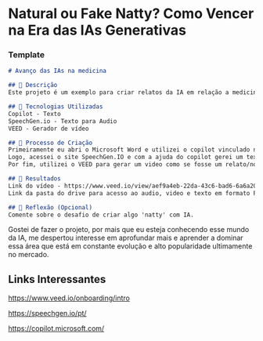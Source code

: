 # Natural ou Fake Natty? Como Vencer na Era das IAs Generativas

### Template

```markdown
# Avanço das IAs na medicina

## 📒 Descrição
Este projeto é um exemplo para criar relatos da IA em relação a medicina, utilizando textos, audios e relatos fakes de profissionais da área da medicina.

## 🤖 Tecnologias Utilizadas
Copilot - Texto
SpeechGen.io - Texto para Audio
VEED - Gerador de vídeo

## 🧐 Processo de Criação
Primeiramente eu abri o Microsoft Word e utilizei o copilot vinculado no programa para escrever um resumo em como as IA estão sendo utilizado na medicina, gerando imagem e organizando o texto e escrita.
Logo, acessei o site SpeechGen.IO e com a ajuda do copilot gerei um texto para criar o relato de uma médica, assim copiei o texto e colei no site e escolhi a voz adequado e a velocidade e tonacidade.
Por fim, utilizei o VEED para gerar um video como se fosse um relato/noticiário-curta.

## 🚀 Resultados
Link do vídeo - https://www.veed.io/view/aef9a4eb-22da-43c6-bad6-6a6a2040ee14?panel=share
Link da pasta do drive para acesso ao audio, video e texto em formato PDF - https://drive.google.com/drive/folders/1zxwM1xzGyl9URIp6Gp9r1GpsCNh2mgUA?usp=sharing

## 💭 Reflexão (Opcional)
Comente sobre o desafio de criar algo 'natty' com IA.
```
Gostei de fazer o projeto, por mais que eu esteja conhecendo esse mundo da IA, me despertou interesse em aprofundar mais e aprender a dominar essa área que
está em constante evolução e alto popularidade ultimamente no mercado.


## Links Interessantes

https://www.veed.io/onboarding/intro

https://speechgen.io/pt/

https://copilot.microsoft.com/
